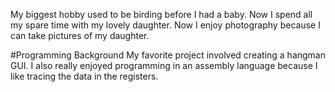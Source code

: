 
My biggest hobby used to be birding before I had a baby.  Now I spend all my spare time with my lovely daughter.
Now I enjoy photography because I can take pictures of my daughter.

#Programming Background
My favorite project involved creating a hangman GUI.
I also really enjoyed programming in an assembly language because I like tracing the data in the registers.
